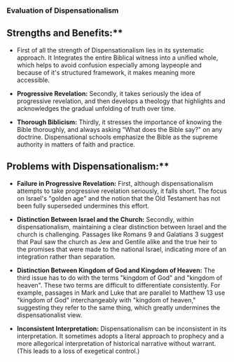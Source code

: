 
### Evaluation of Dispensationalism

## Strengths and Benefits:**

- First of all the strength of Dispensationalism lies in its systematic approach. It Integrates the entire Biblical witness into a unified whole, which helps to avoid confusion especially among laypeople and because of it's structured framework, it makes meaning more accessible.
  
- **Progressive Revelation:** Secondly, it takes seriously the idea of progressive revelation, and then develops a theology that highlights and acknowledges the gradual unfolding of truth over time.

- **Thorough Biblicism:** Thirdly, it stresses the importance of knowing the Bible thoroughly, and always asking "What does the Bible say?" on any doctrine. Dispensational schools emphasize the Bible as the supreme authority in matters of faith and practice.


## Problems with Dispensationalism:**

- **Failure in Progressive Revelation:**  First, although dispensationalism attempts to take progressive revelation seriously, it falls short. The focus on Israel's "golden age" and the notion that the Old Testament has not been fully superseded undermines this effort.

- **Distinction Between Israel and the Church:** Secondly, within dispensationalism, maintaining a clear distinction between Israel and the church is challenging. Passages like Romans 9 and Galatians 3 suggest that Paul saw the church as Jew and Gentile alike and the true heir to the promises that were made to the national Israel, indicating more of an integration rather than separation.

- **Distinction Between Kingdom of God and Kingdom of Heaven:** The third issue has to do with the terms "kingdom of God" and "kingdom of heaven". These two terms are difficult to differentiate consistently. For example, passages in Mark and Luke that are parallel to Matthew 13 use "kingdom of God" interchangeably with "kingdom of heaven," suggesting they refer to the same thing, which greatly undermines the dispensationalist view.

- **Inconsistent Interpretation:** Dispensationalism can be inconsistent in its interpretation. It sometimes adopts a literal approach to prophecy and a more allegorical interpretation of historical narrative without warrant. (This leads to a loss of exegetical control.)